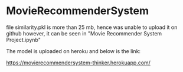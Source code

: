 # MovieRecommenderSystem

file similarity.pkl is more than 25 mb, hence was unable to upload it on github however, it can be seen in "Movie Recommender System Project.ipynb" 

The model is uploaded on heroku and below is the link: 

https://movierecommendersystem-thinker.herokuapp.com/
